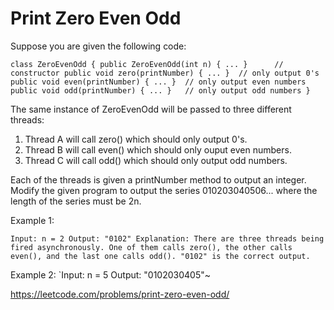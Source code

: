 # Print Zero Even Odd

Suppose you are given the following code:

`class ZeroEvenOdd {
  public ZeroEvenOdd(int n) { ... }      // constructor
  public void zero(printNumber) { ... }  // only output 0's
  public void even(printNumber) { ... }  // only output even numbers
  public void odd(printNumber) { ... }   // only output odd numbers
}`

The same instance of ZeroEvenOdd will be passed to three different threads:

1. Thread A will call zero() which should only output 0's.
2. Thread B will call even() which should only ouput even numbers.
3. Thread C will call odd() which should only output odd numbers.

Each of the threads is given a printNumber method to output an integer. Modify the given program to output the series 010203040506... where the length of the series must be 2n.

Example 1:

`Input: n = 2
Output: "0102"
Explanation: There are three threads being fired asynchronously. One of them calls zero(), the other calls even(), and the last one calls odd(). "0102" is the correct output.`

Example 2:
`Input: n = 5
Output: "0102030405"~

https://leetcode.com/problems/print-zero-even-odd/